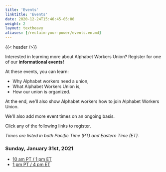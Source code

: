 ```yaml
---
title: 'Events'
linktitle: 'Events'
date: 2020-12-24T15:46:45-05:00
weight: 2
layout: textheavy
aliases: [/reclaim-your-power/events.en.md]
---
```


{{< header />}}

Interested in learning more about Alphabet Workers Union?
Register for one of our **informational events!**

At these events, you can learn:

- Why Alphabet workers need a union,
- What Alphabet Workers Union is,
- How our union is organized.

At the end, we’ll also show Alphabet workers how to join Alphabet Workers Union.

We'll also add more event times on an ongoing basis.

Click any of the following links to register.

_Times are listed in both Pacific Time (PT) and Eastern Time (ET)._

### Sunday, January 31st, 2021

- [10 am PT / 1 pm ET](https://zoom.us/meeting/register/tJUrf--opz8uHNNHCV2rdSk-4J3qlCGAuOzQ)
- [1 pm PT / 4 pm ET](https://zoom.us/meeting/register/tJwvcO2oqDMoH93Ggcxs0z8I8y6dnfma4rd2)
